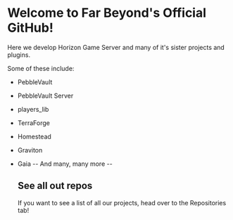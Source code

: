 # Welcome to Far Beyond's Official GitHub!

Here we develop Horizon Game Server  and many of it's sister projects and plugins.

Some of these include:

- PebbleVault
- PebbleVault Server
- players_lib
- TerraForge
- Homestead
- Graviton
- Gaia
-- And many, many more --

  ## See all out repos
  If you want to see a list of all our projects, head over to the Repositories tab!
